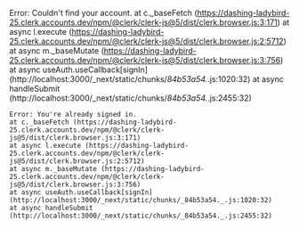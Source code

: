 Error: Couldn't find your account.
    at c._baseFetch (https://dashing-ladybird-25.clerk.accounts.dev/npm/@clerk/clerk-js@5/dist/clerk.browser.js:3:171)
    at async l.execute (https://dashing-ladybird-25.clerk.accounts.dev/npm/@clerk/clerk-js@5/dist/clerk.browser.js:2:5712)
    at async m._baseMutate (https://dashing-ladybird-25.clerk.accounts.dev/npm/@clerk/clerk-js@5/dist/clerk.browser.js:3:756)
    at async useAuth.useCallback[signIn] (http://localhost:3000/_next/static/chunks/_84b53a54._.js:1020:32)
    at async handleSubmit (http://localhost:3000/_next/static/chunks/_84b53a54._.js:2455:32)

    Error: You're already signed in.
    at c._baseFetch (https://dashing-ladybird-25.clerk.accounts.dev/npm/@clerk/clerk-js@5/dist/clerk.browser.js:3:171)
    at async l.execute (https://dashing-ladybird-25.clerk.accounts.dev/npm/@clerk/clerk-js@5/dist/clerk.browser.js:2:5712)
    at async m._baseMutate (https://dashing-ladybird-25.clerk.accounts.dev/npm/@clerk/clerk-js@5/dist/clerk.browser.js:3:756)
    at async useAuth.useCallback[signIn] (http://localhost:3000/_next/static/chunks/_84b53a54._.js:1020:32)
    at async handleSubmit (http://localhost:3000/_next/static/chunks/_84b53a54._.js:2455:32)
